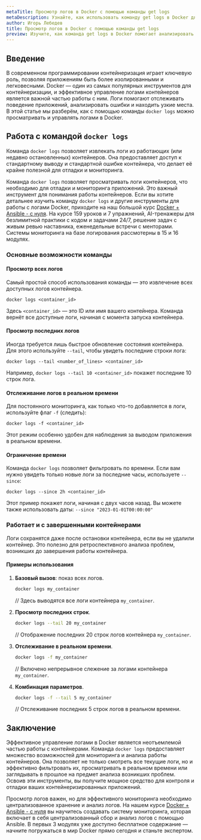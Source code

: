 ```yaml
---
metaTitle: Просмотр логов в Docker с помощью команды get logs
metaDescription: Узнайте, как использовать команду get logs в Docker для просмотра и управления логами контейнеров - изучите основные возможности и примеры
author: Игорь Лебедев
title: Просмотр логов в Docker с помощью команды get logs
preview: Изучите, как команда get logs в Docker помогает анализировать логи контейнеров. Подробные примеры и объяснения помогут вам эффективно работать с логами
---
```


## Введение

В современном программировании контейнеризация играет ключевую роль, позволяя приложениям быть более изолированными и легковесными. Docker — один из самых популярных инструментов для контейнеризации, и эффективное управление логами контейнеров является важной частью работы с ним. Логи помогают отслеживать поведение приложений, анализировать ошибки и находить узкие места. В этой статье мы разберём, как с помощью команды `docker logs` можно просматривать и управлять логами в Docker.

## Работа с командой `docker logs`

Команда `docker logs` позволяет извлекать логи из работающих (или недавно остановленных) контейнеров. Она предоставляет доступ к стандартному выводу и стандартной ошибке контейнера, что делает её крайне полезной для отладки и мониторинга.

Команда `docker logs` позволяет просматривать логи контейнеров, что необходимо для отладки и мониторинга приложений. Это важный инструмент для понимания работы контейнеров. Если вы хотите детальнее изучить команду `docker logs` и другие инструменты для работы с логами Docker, приходите на наш большой курс [Docker + Ansible - с нуля](https://purpleschool.ru/course/docker). На курсе 159 уроков и 7 упражнений, AI-тренажеры для безлимитной практики с кодом и задачами 24/7, решение задач с живым ревью наставника, еженедельные встречи с менторами. Системы мониторинга на базе логирования рассмотерны в 15 и 16 модулях.

### Основные возможности команды

#### Просмотр всех логов

Самый простой способ использования команды — это извлечение всех доступных логов контейнера. 

```
docker logs <container_id>
```

Здесь `<container_id>` — это ID или имя вашего контейнера. Команда вернёт все доступные логи, начиная с момента запуска контейнера. 

#### Просмотр последних логов

Иногда требуется лишь быстрое обновление состояния контейнера. Для этого используйте `--tail`, чтобы увидеть последние строки лога:

```
docker logs --tail <number_of_lines> <container_id>
```

Например, `docker logs --tail 10 <container_id>` покажет последние 10 строк лога.

#### Отслеживание логов в реальном времени

Для постоянного мониторинга, как только что-то добавляется в логи, используйте флаг `-f` (следить):

```
docker logs -f <container_id>
```

Этот режим особенно удобен для наблюдения за выводом приложения в реальном времени.

#### Ограничение времени

Команда `docker logs` позволяет фильтровать по времени. Если вам нужно увидеть только новые логи за последние часы, используете `--since`:

```
docker logs --since 2h <container_id>
```

Этот пример покажет логи, начиная с двух часов назад. Вы можете также использовать даты: `--since "2023-01-01T00:00:00"`

### Работает и с завершенными контейнерами

Логи сохранятся даже после остановки контейнера, если вы не удалили контейнер. Это полезно для ретроспективного анализа проблем, возникших до завершения работы контейнера.

#### Примеры использования

1. **Базовый вызов**: показ всех логов.
   ```bash
   docker logs my_container
   ```
   // Здесь выводятся все логи контейнера `my_container`.

2. **Просмотр последних строк**.
   ```bash
   docker logs --tail 20 my_container
   ```
   // Отображение последних 20 строк логов контейнера `my_container`.

3. **Отслеживание в реальном времени**.
   ```bash
   docker logs -f my_container
   ```
   // Включено непрерывное слежение за логами контейнера `my_container`.

4. **Комбинация параметров**.
   ```bash
   docker logs -f --tail 5 my_container
   ```
   // Отслеживание последних 5 строк логов в реальном времени.

## Заключение

Эффективное управление логами в Docker является неотъемлемой частью работы с контейнерами. Команда `docker logs` предоставляет множество возможностей для мониторинга и анализа работы контейнеров. Она позволяет не только смотреть все текущие логи, но и эффективно фильтровать их, просматривать в реальном времени или заглядывать в прошлое на предмет анализа возникших проблем. Освоив эти инструменты, вы получите мощное средство для контроля и отладки ваших контейнеризированных приложений.

Просмотр логов важен, но для эффективного мониторинга необходимо централизованное хранение и анализ логов. На нашем курсе [Docker + Ansible - с нуля](https://purpleschool.ru/course/docker) вы научитесь создавать систему мониторинга, которая включает в себя централизованный сбор и анализ логов с помощью Ansible. В первых 3 модулях уже доступно бесплатное содержание — начните погружаться в мир Docker прямо сегодня и станьте экспертом. 
